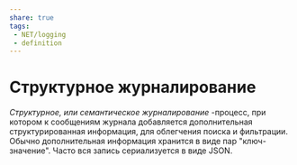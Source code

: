 ```yaml
---
share: true
tags:
 - NET/logging
 - definition
---
```

# Структурное журналирование
*Структурное, или семантическое журналирование* -процесс, при котором к сообщениям журнала добавляется дополнительная структурированная информация, для облегчения поиска и фильтрации.
Обычно дополнительная информация хранится в виде пар "ключ-значение". Часто вся запись сериализуется в виде JSON.